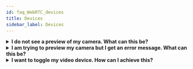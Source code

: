 ```yaml
---
id: faq_WebRTC_devices
title: Devices
sidebar_label: Devices
---
```


<details><summary><strong>I do not see a preview of my camera. What can this be?</strong></summary>

This can have multiple reasons. First be sure to listen to the proper events for device handling - please listen to the event `StartPreviewError` to see why the camera/preview is not working correctly.

</details>

<details><summary><strong>I am trying to preview my camera but I get an error message. What can this be?</strong></summary>

![error2browser](/img/faq/error2browser.png)

1. There is no camera connected.
2. Camera is being used by another browser.

</details>

<details><summary><strong>I want to toggle my video device. How can I achieve this?</strong></summary>

You can not switch cameras/devices while a broadcast is active. Please stop the broadcast, switch camera/device and then start the broadcast again. Unfortunately we do not have an example for device toggling, you receive a list of available devices in the `ReceivedDeviceList` event. Please also add at least logs to the error handlers so you can see if something goes wrong:

```javascript
user.on("StartPreviewError", function(evt) {
  // handle error
console.log((event.data.text);
});
```

```javascript
user.on("StartBroadcastError", function(evt){
// handle error
console.log((event.data.text);
});
```

</details>

